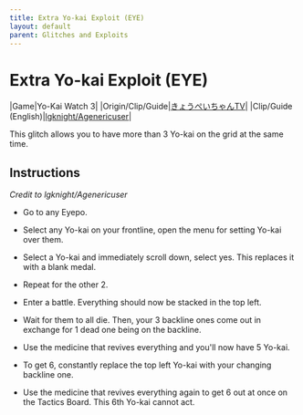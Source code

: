 ```yaml
---
title: Extra Yo-kai Exploit (EYE)
layout: default
parent: Glitches and Exploits
---
```


# Extra Yo-kai Exploit (EYE)

|Game|Yo-Kai Watch 3|
|Origin/Clip/Guide|[きょうぺいちゃんTV](https://youtu.be/VJjNBUXI4Dk)|
|Clip/Guide (English)|[lgknight/Agenericuser](https://youtu.be/sLJ_L9nA-Yc)|

This glitch allows you to have more than 3 Yo-kai on the grid at the same time.

## Instructions

*Credit to lgknight/Agenericuser*

- Go to any Eyepo.

- Select any Yo-kai on your frontline, open the menu for setting Yo-kai over them.

- Select a Yo-kai and immediately scroll down, select yes. This replaces it with a blank medal.

- Repeat for the other 2.

- Enter a battle. Everything should now be stacked in the top left.

- Wait for them to all die. Then, your 3 backline ones come out in exchange for 1 dead one being on the backline.

- Use the medicine that revives everything and you'll now have 5 Yo-kai.

- To get 6, constantly replace the top left Yo-kai with your changing backline one.

- Use the medicine that revives everything again to get 6 out at once on the Tactics Board. This 6th Yo-kai cannot act.
